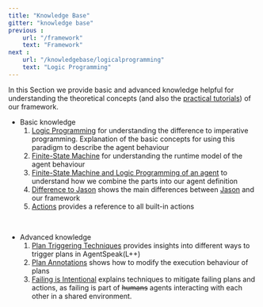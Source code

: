 ```yaml
---
title: "Knowledge Base"
gitter: "knowledge base"
previous :
    url: "/framework"
    text: "Framework"
next :
    url: "/knowledgebase/logicalprogramming"
    text: "Logic Programming"
---
```


In this Section we provide basic and advanced knowledge helpful for understanding the theoretical concepts (and also the [practical tutorials](/tutorials)) of our framework.

* Basic knowledge
  1. [Logic Programming](logicalprogramming) for understanding the difference to imperative programming. Explanation of the basic concepts for using this paradigm to describe the agent behaviour
  2. [Finite-State Machine](finitestatemachine) for understanding the runtime model of the agent behaviour
  3. [Finite-State Machine and Logic Programming of an agent](agent) to understand how we combine the parts into our agent definition
  4. [Difference to Jason](differencetojason) shows the main differences between [Jason](http://jason.sourceforge.net) and our framework
  5. [Actions](actions) provides a reference to all built-in actions

<br>

* Advanced knowledge
  1. [Plan Triggering Techniques](triggering) provides insights into different ways to trigger plans in AgentSpeak(L++)
  2. [Plan Annotations](annotations) shows how to modify the execution behaviour of plans
  3. [Failing is Intentional](failing) explains techniques to mitigate failing plans and actions, as failing is part of ~~humans~~ agents interacting with each other in a shared environment.